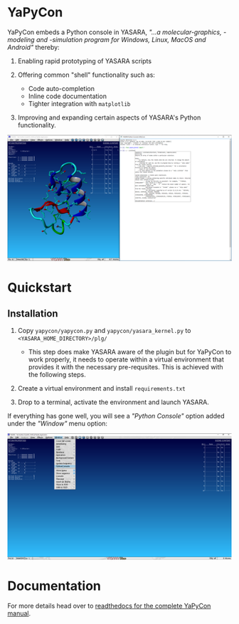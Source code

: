 # YaPyCon

YaPyCon embeds a Python console in YASARA, *"...a molecular-graphics, -modeling and -simulation
program for Windows, Linux, MacOS and Android"* thereby:

1. Enabling rapid prototyping of YASARA scripts
2. Offering common "shell" functionality such as:
   * Code auto-completion
   * Inline code documentation
   * Tighter integration with ``matplotlib``

3. Improving and expanding certain aspects of YASARA's Python functionality.

![image](https://github.com/aanastasiou/yapycon/raw/main/doc/source/resources/figures/fig_main_yapycon.png?raw=true)

# Quickstart

## Installation

1. Copy ``yapycon/yapycon.py`` and ``yapycon/yasara_kernel.py`` to ``<YASARA_HOME_DIRECTORY>/plg/``
   
   * This step does make YASARA aware of the plugin but for YaPyCon to work properly, it needs to operate within
     a virtual environment that provides it with the necessary pre-requsites. This is achieved with the following steps.
     
2. Create a virtual environment and install ``requirements.txt``

3. Drop to a terminal, activate the environment and launch YASARA.

If everything has gone well, you will see a *"Python Console"* option added under the *"Window"* menu option:

![image](https://github.com/aanastasiou/yapycon/raw/main/doc/source/resources/figures/fig_showing_option.png?raw=true)

# Documentation

For more details head over to [readthedocs for the complete YaPyCon manual]().